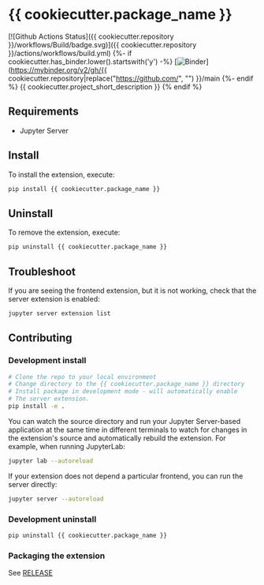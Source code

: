 # {{ cookiecutter.package_name }}

[![Github Actions Status]({{ cookiecutter.repository }}/workflows/Build/badge.svg)]({{ cookiecutter.repository }}/actions/workflows/build.yml)
{%- if cookiecutter.has_binder.lower().startswith('y') -%}
[![Binder](https://mybinder.org/badge_logo.svg)](https://mybinder.org/v2/gh/{{ cookiecutter.repository|replace("https://github.com/", "") }}/main
{%- endif %}
{{ cookiecutter.project_short_description }}
{% endif %}
## Requirements

- Jupyter Server

## Install

To install the extension, execute:

```bash
pip install {{ cookiecutter.package_name }}
```

## Uninstall

To remove the extension, execute:

```bash
pip uninstall {{ cookiecutter.package_name }}
```

## Troubleshoot

If you are seeing the frontend extension, but it is not working, check
that the server extension is enabled:

```bash
jupyter server extension list
```

## Contributing

### Development install

```bash
# Clone the repo to your local environment
# Change directory to the {{ cookiecutter.package_name }} directory
# Install package in development mode - will automatically enable
# The server extension.
pip install -e .
```


You can watch the source directory and run your Jupyter Server-based application at the same time in different terminals to watch for changes in the extension's source and automatically rebuild the extension.  For example,
when running JupyterLab:

```bash
jupyter lab --autoreload
```

If your extension does not depend a particular frontend, you can run the
server directly:

```bash
jupyter server --autoreload
```

### Development uninstall

```bash
pip uninstall {{ cookiecutter.package_name }}
```

### Packaging the extension

See [RELEASE](RELEASE.md)
